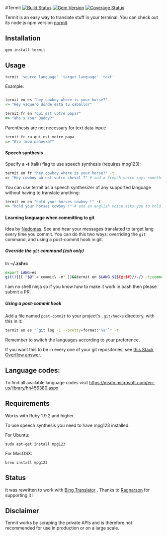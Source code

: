 #Termit [![Build Status](https://travis-ci.org/pawurb/termit.png)](https://travis-ci.org/pawurb/termit) [![Gem Version](https://badge.fury.io/rb/termit.png)](http://badge.fury.io/rb/termit) [![Coverage Status](https://coveralls.io/repos/pawurb/termit/badge.png)](https://coveralls.io/r/pawurb/termit)

Termit is an easy way to translate stuff in your terminal. You can check out its node.js npm version [normit](https://github.com/pawurb/normit).

## Installation
```ruby
gem install termit
```

## Usage
```ruby
termit 'source_language' 'target_language' 'text'
```

Example:

```ruby

termit en es "hey cowboy where is your horse?"
=> "Hey vaquero dónde está tu caballo?"

termit fr en "qui est votre papa?"
=> "Who's Your Daddy?"
```

Parenthesis are not necessary for text data input:
```ruby
termit fr ru qui est votre papa
=> "Кто твой папочка?"
```

#### Speech synthesis

Specify a **-t** (talk) flag to use speech synthesis (requires mpg123):
``` bash
termit en fr "hey cowboy where is your horse?" -t
=> "Hey cowboy où est votre cheval ?" # and a french voice says something about a horse
```

You can use termit as a speech synthesizer of any supported language without having to translate anything:
``` ruby
termit en en "hold your horses cowboy !" -t
=> "hold your horses cowboy !" # and an english voice asks you to hold on
```

#### Learning language when committing to git

Idea by [Nedomas](https://news.ycombinator.com/item?id=7545747). See and hear your messages translated to target lang every time you commit. You can do this two ways: overriding the `git` command, and using a post-commit hook in git.

##### Override the `git` command (zsh only)

In **~/.zshrc**

``` bash
export LANG=es
git(){[[ "$@" = commit\ -m* ]]&&termit en $LANG ${${@:$#}//./} -t;command git $@}
```

I am no shell ninja so if you know how to make it work in bash then please submit a PR.

##### Using a post-commit hook

Add a file named `post-commit` to your project's `.git/hooks` directory, with this in it:

```bash
termit en es "`git log -1 --pretty=format:'%s'`" -t
```

Remember to switch the languages according to your preference.

If you want this to be in every one of your git repositories, see [this Stack Overflow answer](http://stackoverflow.com/a/8842663/249801).

## Language codes:

To find all available language codes visit https://msdn.microsoft.com/en-us/library/hh456380.aspx

## Requirements

Works with Ruby 1.9.2 and higher.

To use speech synthesis you need to have mpg123 installed.

For Ubuntu:

    sudo apt-get install mpg123

For MacOSX:

    brew install mpg123

## Status

It was rewritten to work with [Bing Translator](https://www.bing.com/translator) . Thanks to [Ragnarson](https://ragnarson.com) for supporting it !

## Disclaimer

Termit works by scraping the private APIs and is therefore not recommended for use in production or on a large scale.
